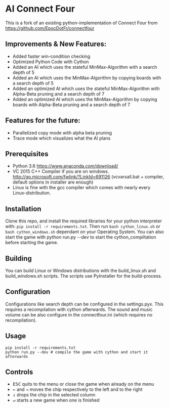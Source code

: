 ﻿# AI Connect Four

This is a fork of an existing python-implementation of Connect Four from https://github.com/EpocDotFr/connectfour

## Improvements & New Features:
- Added faster win-condition checking
- Optimized Python Code with Cython
- Added an AI which uses the stateful MinMax-Algorithm with a search depth of 5
- Added an AI which uses the MinMax-Algorithm by copying boards with a search depth of 5
- Added an optimized AI which uses the stateful MinMax-Algorithm with Alpha-Beta pruning and a search depth of 7
- Added an optimized AI which uses the MinMax-Algorithm by copying boards with Alpha-Beta pruning and a search depth of 7

## Features for the future:

- Parallelized copy mode with alpha beta pruning
- Trace mode which visualizes what the AI plans

## Prerequisites

- Python 3.6 https://www.anaconda.com/download/
- VC 2015 C++ Compiler if you are on windows. http://go.microsoft.com/fwlink/?LinkId=691126 (vcvarsall.bat + compiler, default options in installer are enough)
- Linux is fine with the gcc compiler which comes with nearly every Linux-distribution.

## Installation

Clone this repo, and install the required libraries for your python interpreter with: `pip install -r requirements.txt`.
Then run `bash cython_linux.sh` or `bash cython_windows.sh` dependant on your Operating System.
You can also start the game with python run.py --dev to start the cython_compiltation before starting
the game.

## Building

You can build Linux or Windows distributions with the build_linux.sh and build_windows.sh scripts.
The scripts use PyInstaller for the build-process.

## Configuration

Configurations like search depth can be configured in the settings.pyx. This requires a recompilation with cython afterwards.
The sound and music volume can be also configure in the connectfour.ini (which requires no recompilation).

## Usage

```
pip install -r requirements.txt
python run.py --dev # compile the game with cython and start it afterwards
```

## Controls

  - <kbd>ESC</kbd> quits to the menu or close the game when already on the menu
  - <kbd>←</kbd> and <kbd>→</kbd> moves the chip respectively to the left and to the right
  - <kbd>↓</kbd> drops the chip in the selected column
  - <kbd>↵</kbd> starts a new game when one is finished
